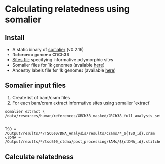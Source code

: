 # Calculating relatedness using somalier

## Install
- A static binary of [somalier](https://github.com/brentp/somalier/releases/) (v0.2.19)
- Reference genome GRCh38
- [Sites file](https://github.com/brentp/somalier/files/3412456/sites.hg38.vcf.gz) specifying informative polymorphic sites
- Somalier files for 1k genomes (available [here](https://zenodo.org/record/3479773/files/1kg.somalier.tar.gz))
- Ancestry labels file for 1k genomes (available [here](https://raw.githubusercontent.com/brentp/somalier/master/scripts/ancestry-labels-1kg.tsv))

## Somalier input files
1. Create list of bam/cram files
2. For each bam/cram extract informative sites using somalier 'extract'


```
somalier extract \
/data/resources/human/references/GRCh38_masked/GRCh38_full_analysis_set_plus_decoy_hla_masked.fa


TSO = /Output/results/*/TSO500/DNA_Analysis/results/crams/*_${TSO_id}.cram
ctDNA = /Output/results/*/tso500_ctdna/post_processing/BAMs/${ctDNA_id}.stitched.bam

```

## Calculate relatedness

